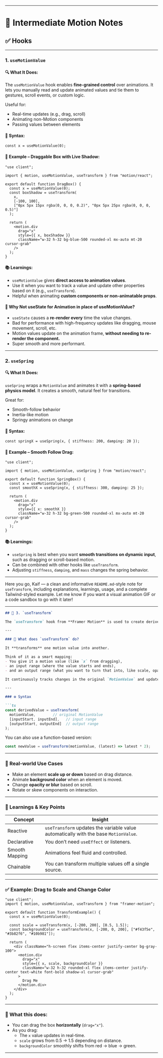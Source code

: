 
---
# 🎯 Intermediate Motion Notes

## ✅ Hooks
---

### 1. `useMotionValue`

#### 🔍 What It Does:

The `useMotionValue` hook enables **fine-grained control** over animations. It lets you manually read and update animated values and tie them to gestures, scroll events, or custom logic.

Useful for:

- Real-time updates (e.g., drag, scroll)
- Animating non-Motion components
- Passing values between elements

#### 🧠 Syntax:

```tsx
const x = useMotionValue(0);
```

#### 🧪 Example – Draggable Box with Live Shadow:

```tsx
"use client";

import { motion, useMotionValue, useTransform } from "motion/react";

export default function DragBox() {
  const x = useMotionValue(0);
  const boxShadow = useTransform(
    x,
    [-100, 100],
    ["0px 5px 15px rgba(0, 0, 0, 0.2)", "0px 5px 25px rgba(0, 0, 0, 0.5)"]
  );

  return (
    <motion.div
      drag="x"
      style={{ x, boxShadow }}
      className="w-32 h-32 bg-blue-500 rounded-xl mx-auto mt-20 cursor-grab"
    />
  );
}
```

#### 📚 Learnings:

- `useMotionValue` gives **direct access to animation values**.
- Use it when you want to track a value and update other properties based on it (e.g., `useTransform`).
- Helpful when animating **custom components or non-animatable props**.

#### 🧠 Why Not useState for Animation in place of useMotionValue?

- `useState` causes a **re-render every** time the value changes.
- Bad for performance with high-frequency updates like dragging, mouse movement, scroll, etc.
- Motion values update on the animation frame, **without needing to re-render the component.**
- Super smooth and more performant.

---

### 2. `useSpring`

#### 🔍 What It Does:

`useSpring` wraps a `MotionValue` and animates it with a **spring-based physics model**. It creates a smooth, natural feel for transitions.

Great for:

- Smooth-follow behavior
- Inertia-like motion
- Springy animations on change

#### 🧠 Syntax:

```tsx
const springX = useSpring(x, { stiffness: 200, damping: 20 });
```

#### 🧪 Example – Smooth Follow Drag:

```tsx
"use client";

import { motion, useMotionValue, useSpring } from "motion/react";

export default function SpringBox() {
  const x = useMotionValue(0);
  const smoothX = useSpring(x, { stiffness: 300, damping: 25 });

  return (
    <motion.div
      drag="x"
      style={{ x: smoothX }}
      className="w-32 h-32 bg-green-500 rounded-xl mx-auto mt-20 cursor-grab"
    />
  );
}
```

#### 📚 Learnings:

- `useSpring` is best when you want **smooth transitions on dynamic input**, such as dragging or scroll-based motion.
- Can be combined with other hooks like `useTransform`.
- Adjusting `stiffness`, `damping`, and `mass` changes the spring behavior.

---

Here you go, Kaif — a clean and informative `README.md`-style note for `useTransform`, including explanations, learnings, usage, and a complete Tailwind-styled example. Let me know if you want a visual animation GIF or a code sandbox to go with it later!

---

```md
## 🧩 3. `useTransform`

The `useTransform` hook from **Framer Motion** is used to create derived, reactive values based on a `MotionValue`. It’s incredibly useful when you want to **map one range of values to another**, making it perfect for scroll-based effects, drag-based transformations, or creating synchronized animations.

---

### 📌 What does `useTransform` do?

It **transforms** one motion value into another.

Think of it as a smart mapping:
- You give it a motion value (like `x` from dragging),
- an input range (where the value starts and ends),
- and an output range (what you want to turn that into, like scale, opacity, rotation, etc).

It continuously tracks changes in the original `MotionValue` and updates the new one reactively.

---

### ⚙️ Syntax

```ts
const derivedValue = useTransform(
  motionValue,        // original MotionValue
  [inputStart, inputEnd],   // input range
  [outputStart, outputEnd]  // output range
);
```

You can also use a function-based version:

```ts
const newValue = useTransform(motionValue, (latest) => latest * 2);
```

---

### 🎯 Real-world Use Cases

- Make an element **scale up or down** based on drag distance.
- Animate **background color** when an element is moved.
- Change **opacity or blur** based on scroll.
- Rotate or skew components on interaction.

---

### 📘 Learnings & Key Points

| Concept | Insight |
|--------|---------|
| Reactive | `useTransform` updates the variable value automatically with the base `MotionValue`. |
| Declarative | You don’t need `useEffect` or listeners. |
| Smooth Mapping | Animations feel fluid and controlled. |
| Chainable | You can transform multiple values off a single source. |

---

### ✅ Example: Drag to Scale and Change Color

```tsx
"use client";
import { motion, useMotionValue, useTransform } from "framer-motion";

export default function TransformExample() {
  const x = useMotionValue(0);

  const scale = useTransform(x, [-200, 200], [0.5, 1.5]);
  const backgroundColor = useTransform(x, [-200, 0, 200], ["#f43f5e", "#3b82f6", "#10b981"]);

  return (
    <div className="h-screen flex items-center justify-center bg-gray-100">
      <motion.div
        drag="x"
        style={{ x, scale, backgroundColor }}
        className="w-32 h-32 rounded-xl flex items-center justify-center text-white font-bold shadow-xl cursor-grab"
      >
        Drag Me
      </motion.div>
    </div>
  );
}
```

---

### 🧠 What this does:
- You can drag the box **horizontally** (`drag="x"`).
- As you drag:
  - The `x` value updates in real-time.
  - `scale` grows from 0.5 → 1.5 depending on distance.
  - `backgroundColor` smoothly shifts from red → blue → green.

---

